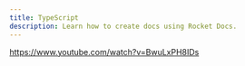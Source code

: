 ```yaml
---
title: TypeScript
description: Learn how to create docs using Rocket Docs.
---
```






https://www.youtube.com/watch?v=BwuLxPH8IDs